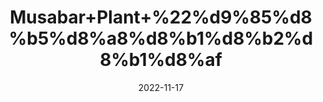 ---
title: 'Musabar+Plant+%22%d9%85%d8%b5%d8%a8%d8%b1%d8%b2%d8%b1%d8%af'
date: '2022-11-17' 
metatag: '' 
inventory: '0' 
draft: false 
# meta description 
shortDescripton: 'Aloes+Gum%22+It+treats+constipation+by+providing+strength+and+softening+the+abdomen+and+intestines.+It+is+effective+herbal+remedy+for+the+treatment+of+cuts+and+abrasions'
description: 'Natural+Gums+%d9%82%d8%af%d8%b1%d8%aa%db%8c+%da%af%d9%88%d9%86%d8%af'
longdescription: ''
tags: ''
brand: ''
subCategory: ''
sellCount: '0'
featured: True
# product Price
price: '50.0'
# Product Short Description
shortDescription: 'Aloes+Gum%22+It+treats+constipation+by+providing+strength+and+softening+the+abdomen+and+intestines.+It+is+effective+herbal+remedy+for+the+treatment+of+cuts+and+abrasions'
productID: '93735E45-9F2A-ED11-9968-005056B3A416'
type: 'products'
category: 'Natural+Gums+%d9%82%d8%af%d8%b1%d8%aa%db%8c+%da%af%d9%88%d9%86%d8%af' 
thumnailproduct: 'https://eraconnect.blob.core.windows.net/product-images/aminsaddiquidawakhana/93735E45-9F2A-ED11-9968-005056B3A416.webp' 
images:
  - image: 'https://eraconnect.blob.core.windows.net/product-images/aminsaddiquidawakhana/93735E45-9F2A-ED11-9968-005056B3A416.webp'  
Variants:
---